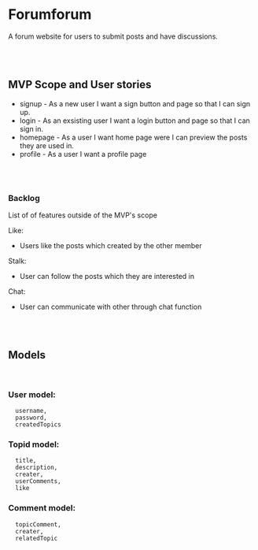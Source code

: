 # Forumforum

A forum website for users to submit posts and have discussions.

<br><br>

## MVP Scope and User stories

- signup - As a new user I want a sign button and page so that I can sign up.
- login - As an exsisting user I want a login button and page so that I can sign in.
- homepage - As a user I want home page were I can preview the posts they are used in.
- profile - As a user I want a profile page

<br><br>

### Backlog

List of of features outside of the MVP's scope

Like:

- Users like the posts which created by the other member

Stalk:

- User can follow the posts which they are interested in

Chat:

- User can communicate with other through chat function

<br><br>

## Models

<br>

### User model:

```
  username,
  password,
  createdTopics
```

### Topid model:

```
  title,
  description,
  creater,
  userComments,
  like
```

### Comment model:

```
  topicComment,
  creater,
  relatedTopic
```
